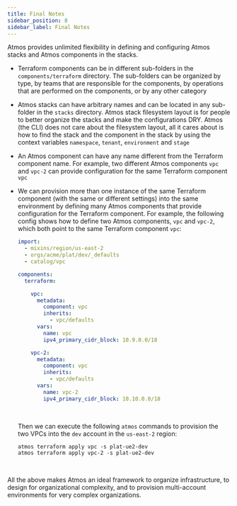 ```yaml
---
title: Final Notes
sidebar_position: 8
sidebar_label: Final Notes
---
```


Atmos provides unlimited flexibility in defining and configuring Atmos stacks and Atmos components in the stacks.

- Terraform components can be in different sub-folders in the `components/terraform` directory. The sub-folders can be organized by type, by teams
  that are responsible for the components, by operations that are performed on the components, or by any other category

- Atmos stacks can have arbitrary names and can be located in any sub-folder in the `stacks` directory. Atmos stack filesystem layout is for people to
  better organize the stacks and make the configurations DRY. Atmos (the CLI) does not care about the filesystem layout, all it cares about is how
  to find the stack and the component in the stack by using the context variables `namespace`, `tenant`, `environment` and `stage`

- An Atmos component can have any name different from the Terraform component name. For example, two different Atmos components `vpc` and `vpc-2`
  can provide configuration for the same Terraform component `vpc`

- We can provision more than one instance of the same Terraform component (with the same or different settings) into the same environment by defining
  many Atmos components that provide configuration for the Terraform component. For example, the following config shows how to define two Atmos
  components, `vpc` and `vpc-2`, which both point to the same Terraform component `vpc`:

  ```yaml
  import:
    - mixins/region/us-east-2
    - orgs/acme/plat/dev/_defaults
    - catalog/vpc
  
  components:
    terraform:
  
      vpc:
        metadata:
          component: vpc
          inherits:
            - vpc/defaults
        vars:
          name: vpc
          ipv4_primary_cidr_block: 10.9.0.0/18
  
      vpc-2:
        metadata:
          component: vpc
          inherits:
            - vpc/defaults
        vars:
          name: vpc-2
          ipv4_primary_cidr_block: 10.10.0.0/18
  ```

  <br/>

  Then we can execute the following `atmos` commands to provision the two VPCs into the `dev` account in the `us-east-2` region:

  ```shell
  atmos terraform apply vpc -s plat-ue2-dev
  atmos terraform apply vpc-2 -s plat-ue2-dev
  ```

<br/>

All the above makes Atmos an ideal framework to organize infrastructure, to design for organizational complexity, and to provision multi-account
environments for very complex organizations.
